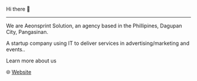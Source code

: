 Hi there 👋

<hr>

We are Aeonsprint Solution, an agency based in the Phillipines, Dagupan City, Pangasinan.

A startup company using IT to deliver services in advertising/marketing and events..

Learn more about us

🌐 <a href="https://aeonsprint.tech/">Website</a>
